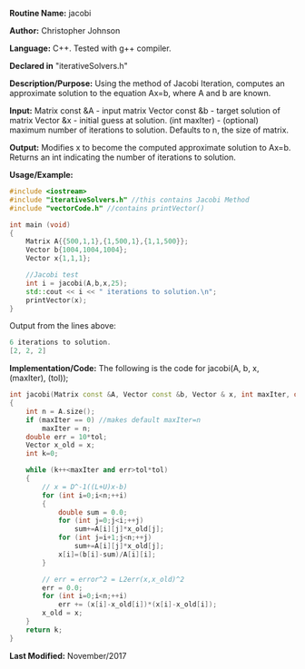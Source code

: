 **Routine Name:** jacobi

**Author:** Christopher Johnson

**Language:** C++. Tested with g++ compiler.

**Declared in** "iterativeSolvers.h"

**Description/Purpose:** 
Using the method of Jacobi Iteration, computes an approximate solution to the equation Ax=b, where A and b are known.

**Input:**
Matrix const &A - input matrix
Vector const &b - target solution of matrix
Vector &x - initial guess at solution.
(int maxIter) - (optional) maximum number of iterations to solution. Defaults to n, the size of matrix.


**Output:**
Modifies x to become the computed approximate solution to Ax=b.
Returns an int indicating the number of iterations to solution.

**Usage/Example:**

```C++
#include <iostream>
#include "iterativeSolvers.h" //this contains Jacobi Method
#include "vectorCode.h" //contains printVector()

int main (void)
{
	Matrix A{{500,1,1},{1,500,1},{1,1,500}};
	Vector b{1004,1004,1004};
	Vector x{1,1,1};

	//Jacobi test
	int i = jacobi(A,b,x,25);
	std::cout << i << " iterations to solution.\n";
	printVector(x);
}
```
Output from the lines above:
```c++
6 iterations to solution.
[2, 2, 2]
```


**Implementation/Code:** The following is the code for jacobi(A, b, x, (maxIter), (tol));
```c++
int jacobi(Matrix const &A, Vector const &b, Vector & x, int maxIter, double tol)
{
	int n = A.size();
	if (maxIter == 0) //makes default maxIter=n
		maxIter = n;
	double err = 10*tol;
	Vector x_old = x;
	int k=0;

	while (k++<maxIter and err>tol*tol)
	{
		// x = D^-1((L+U)x-b)
		for (int i=0;i<n;++i)
		{
			double sum = 0.0;
			for (int j=0;j<i;++j)
				sum+=A[i][j]*x_old[j];
			for (int j=i+1;j<n;++j)
				sum+=A[i][j]*x_old[j];
			x[i]=(b[i]-sum)/A[i][i];
		}

		// err = error^2 = L2err(x,x_old)^2
		err = 0.0;
		for (int i=0;i<n;++i)
			err += (x[i]-x_old[i])*(x[i]-x_old[i]);
		x_old = x;
	}
	return k;
}
```
**Last Modified:** November/2017
